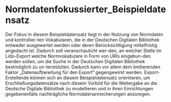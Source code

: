 # Normdatenfokussierter_Beispieldatensatz
Der Fokus in diesem Beispieldatensatz liegt in der Nutzung von Normdaten und kontrollier-ten Vokabularen, die in der Deutschen Digitalen Bibliothek entweder ausgewertet werden oder deren Berücksichtigung mittelfristig angedacht ist. Dadurch soll veranschaulicht wer-den, an welcher Stelle im Lido-Export welche Normvokabulare in Form von URIs eingebun-den werden sollen, um die Suche in der Deutschen Digitalen Bibliothek bestmöglich zu un-terstützten. Dadurch kann vor allem dem limitierenden Faktor „Datenaufbereitung für den Export“ gegengewirkt werden. Export-Erstellende können sich an diesem Beispieldatensatz orientieren, um Erschließungsdatensätze nach diesem Vorbild für die Weitergabe an die Deutsche Digitale Bibliothek zu modellieren und in ihren Einrichtungen gegebenenfalls nachträgliche Normdatenanreicherungen anzuregen.
